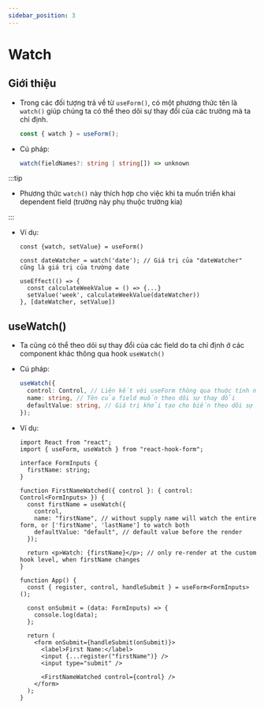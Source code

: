 ```yaml
---
sidebar_position: 3
---
```


# Watch

## Giới thiệu

- Trong các đối tượng trả về từ `useForm()`, có một phương thức tên là `watch()` giúp chúng ta có thể theo dõi sự thay đổi của các trường mà ta chỉ định.

  ```ts
  const { watch } = useForm();
  ```

- Cú pháp:

  ```ts
  watch(fieldNames?: string | string[]) => unknown
  ```

:::tip

- Phương thức `watch()` này thích hợp cho việc khi ta muốn triển khai dependent field (trường này phụ thuộc trường kia)

:::

- Ví dụ:

  ```tsx
  const {watch, setValue} = useForm()

  const dateWatcher = watch('date'); // Giá trị của "dateWatcher" cũng là giá trị của trường date

  useEffect(() => {
    const calculateWeekValue = () => {...}
    setValue('week', calculateWeekValue(dateWatcher))
  }, [dateWatcher, setValue])
  ```

## useWatch()

- Ta cũng có thể theo dõi sự thay đổi của các field do ta chỉ định ở các component khác thông qua hook `useWatch()`
- Cú pháp:

  ```ts
  useWatch({
    control: Control, // Liên kết với useForm thông qua thuộc tính này
    name: string, // Tên của field muốn theo dõi sự thay đổi
    defaultValue: string, // Giá trị khởi tạo cho biến theo dõi sự thay đổi
  });
  ```

- Ví dụ:

  ```tsx
  import React from "react";
  import { useForm, useWatch } from "react-hook-form";

  interface FormInputs {
    firstName: string;
  }

  function FirstNameWatched({ control }: { control: Control<FormInputs> }) {
    const firstName = useWatch({
      control,
      name: "firstName", // without supply name will watch the entire form, or ['firstName', 'lastName'] to watch both
      defaultValue: "default", // default value before the render
    });

    return <p>Watch: {firstName}</p>; // only re-render at the custom hook level, when firstName changes
  }

  function App() {
    const { register, control, handleSubmit } = useForm<FormInputs>();

    const onSubmit = (data: FormInputs) => {
      console.log(data);
    };

    return (
      <form onSubmit={handleSubmit(onSubmit)}>
        <label>First Name:</label>
        <input {...register("firstName")} />
        <input type="submit" />

        <FirstNameWatched control={control} />
      </form>
    );
  }
  ```
